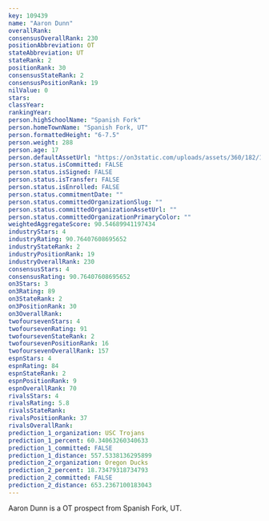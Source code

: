```yaml
---
key: 109439
name: "Aaron Dunn"
overallRank: 
consensusOverallRank: 230
positionAbbreviation: OT
stateAbbreviation: UT
stateRank: 2
positionRank: 30
consensusStateRank: 2
consensusPositionRank: 19
nilValue: 0
stars: 
classYear: 
rankingYear: 
person.highSchoolName: "Spanish Fork"
person.homeTownName: "Spanish Fork, UT"
person.formattedHeight: "6-7.5"
person.weight: 288
person.age: 17
person.defaultAssetUrl: "https://on3static.com/uploads/assets/360/182/182360.jpeg"
person.status.isCommitted: FALSE
person.status.isSigned: FALSE
person.status.isTransfer: FALSE
person.status.isEnrolled: FALSE
person.status.commitmentDate: ""
person.status.committedOrganizationSlug: ""
person.status.committedOrganizationAssetUrl: ""
person.status.committedOrganizationPrimaryColor: ""
weightedAggregateScore: 90.54689941197434
industryStars: 4
industryRating: 90.76407608695652
industryStateRank: 2
industryPositionRank: 19
industryOverallRank: 230
consensusStars: 4
consensusRating: 90.76407608695652
on3Stars: 3
on3Rating: 89
on3StateRank: 2
on3PositionRank: 30
on3OverallRank: 
twofoursevenStars: 4
twofoursevenRating: 91
twofoursevenStateRank: 2
twofoursevenPositionRank: 16
twofoursevenOverallRank: 157
espnStars: 4
espnRating: 84
espnStateRank: 2
espnPositionRank: 9
espnOverallRank: 70
rivalsStars: 4
rivalsRating: 5.8
rivalsStateRank: 
rivalsPositionRank: 37
rivalsOverallRank: 
prediction_1_organization: USC Trojans
prediction_1_percent: 60.34063260340633
prediction_1_committed: FALSE
prediction_1_distance: 557.5338136295899
prediction_2_organization: Oregon Ducks
prediction_2_percent: 18.73479318734793
prediction_2_committed: FALSE
prediction_2_distance: 653.2367100183043
---
```

Aaron Dunn is a OT prospect from Spanish Fork, UT.